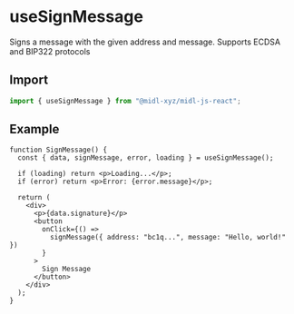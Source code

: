 # useSignMessage

Signs a message with the given address and message.
Supports ECDSA and BIP322 protocols

## Import

```ts
import { useSignMessage } from "@midl-xyz/midl-js-react";
```

## Example

```tsx
function SignMessage() {
  const { data, signMessage, error, loading } = useSignMessage();

  if (loading) return <p>Loading...</p>;
  if (error) return <p>Error: {error.message}</p>;

  return (
    <div>
      <p>{data.signature}</p>
      <button
        onClick={() =>
          signMessage({ address: "bc1q...", message: "Hello, world!" })
        }
      >
        Sign Message
      </button>
    </div>
  );
}
```
